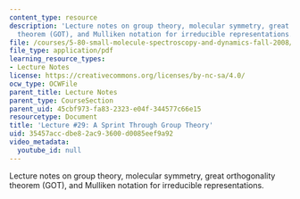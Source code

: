 ```yaml
---
content_type: resource
description: 'Lecture notes on group theory, molecular symmetry, great orthogonality
  theorem (GOT), and Mulliken notation for irreducible representations. '
file: /courses/5-80-small-molecule-spectroscopy-and-dynamics-fall-2008/35457accdbe82ac93600d0085eef9a92_29_580ln_fa08.pdf
file_type: application/pdf
learning_resource_types:
- Lecture Notes
license: https://creativecommons.org/licenses/by-nc-sa/4.0/
ocw_type: OCWFile
parent_title: Lecture Notes
parent_type: CourseSection
parent_uid: 45cbf973-fa83-2323-e04f-344577c66e15
resourcetype: Document
title: 'Lecture #29: A Sprint Through Group Theory'
uid: 35457acc-dbe8-2ac9-3600-d0085eef9a92
video_metadata:
  youtube_id: null
---
```

Lecture notes on group theory, molecular symmetry, great orthogonality theorem (GOT), and Mulliken notation for irreducible representations. 